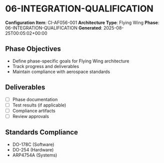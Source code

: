 # 06-INTEGRATION-QUALIFICATION

**Configuration Item**: CI-AF056-001
**Architecture Type**: Flying Wing
**Phase**: 06-INTEGRATION-QUALIFICATION
**Generated**: 2025-08-25T00:05:02+00:00

## Phase Objectives
- Define phase-specific goals for Flying Wing architecture
- Track progress and deliverables
- Maintain compliance with aerospace standards

## Deliverables
- [ ] Phase documentation
- [ ] Test results (if applicable)
- [ ] Compliance artifacts
- [ ] Review approvals

## Standards Compliance
- DO-178C (Software)
- DO-254 (Hardware)
- ARP4754A (Systems)

